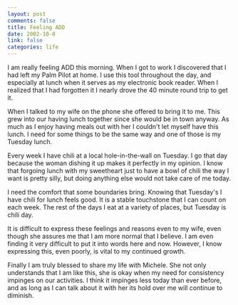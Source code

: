 ```yaml
--- 
layout: post
comments: false
title: Feeling ADD
date: 2002-10-8
link: false
categories: life
---
```

I am really feeling ADD this morning. When I got to work I discovered that I had left my Palm Pilot at home. I use this tool throughout the day, and especially at lunch when it serves as my electronic book reader. When I realized that I had forgotten it I nearly drove the 40 minute round trip to get it.

When I talked to my wife on the phone she offered to bring it to me. This grew into our having lunch together since she would be in town anyway. As much as I enjoy having meals out with her I couldn't let myself have this lunch. I need for some things to be the same way and one of those is my Tuesday lunch.

Every week I have chili at a local hole-in-the-wall on Tuesday. I go that day because the woman dishing it up makes it perfectly in my opinion. I know that forgoing lunch with my sweetheart just to have a bowl of chili the way I want is pretty silly, but doing anything else would not take care of me today.

I need the comfort that some boundaries bring. Knowing that Tuesday's I have chili for lunch feels good. It is a stable touchstone that I can count on each week. The rest of the days I eat at a variety of places, but Tuesday is chili day.

It is difficult to express these feelings and reasons even to my wife, even though she assures me that I am more normal that I believe. I am even finding it very difficult to put it into words here and now. However, I know expressing this, even poorly, is vital to my continued growth.

Finally I am truly blessed to share my life with Michele. She not only understands that I am like this, she is okay when my need for consistency impinges on our activities. I think it impinges less today than ever before, and as long as I can talk about it with her its hold over me will continue to diminish.
